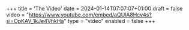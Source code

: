 +++
title = 'The Video'
date = 2024-01-14T07:07:07+01:00
draft = false
video = "https://www.youtube.com/embed/aQUlA8Hcv4s?si=OpKAV_1kJe4VhkHa"
type = "video"
enabled = false
+++

